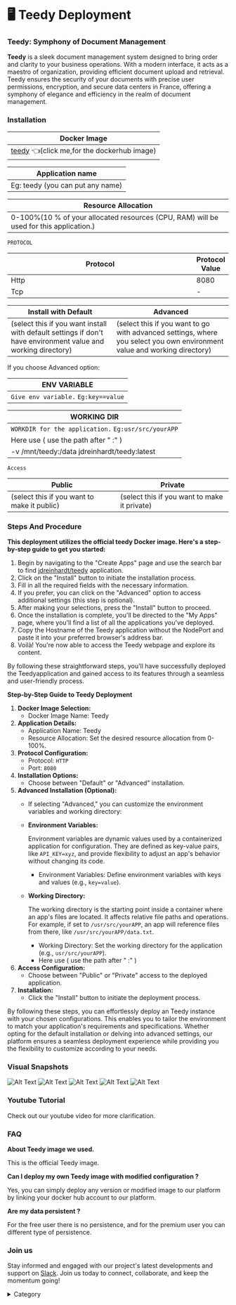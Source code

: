 

# 🖥 Teedy Deployment
### Teedy: Symphony of Document Management

**Teedy** is a sleek document management system designed to bring order and clarity to your business operations. With a modern interface, it acts as a maestro of organization, providing efficient document upload and retrieval. Teedy ensures the security of your documents with precise user permissions, encryption, and secure data centers in France, offering a symphony of elegance and efficiency in the realm of document management.

### Installation

| Docker Image                                                                                                                             |
| ---------------------------------------------------------------------------------------------------------------------------------------- |
| [teedy](https://hub.docker.com/r/jdreinhardt/teedy)   👈(click me,for the dockerhub image) |

| Application name                                                               |
| ------------------------------------------------------------------------------ |
| Eg: teedy (you can put any name) |

| Resource Allocation                                                                                                                                                     |
| ----------------------------------------------------------------------------------------------------------------------------------------------------------------------- |
| 0-100%(10 % of your allocated resources (CPU, RAM) will be used for this application.) |

`PROTOCOL`

<table><thead><tr><th width="417">Protocol</th><th>Protocol Value</th></tr></thead><tbody><tr><td>Http</td><td>8080</td></tr><tr><td>Tcp</td><td>-</td></tr></tbody></table>

| Install with Default                                                                                                                                        | Advanced                                                                                                                                                               |
| ----------------------------------------------------------------------------------------------------------------------------------------------------------- | ---------------------------------------------------------------------------------------------------------------------------------------------------------------------- |
| (select this if you want install with default settings if don't have environment value and working directory) | (select this if you want to go with advanced settings, where you select you own environment value and working directory) |

If you choose Advanced option:

| ENV VARIABLE                                                            |
| ----------------------------------------------------------------------- |
| ```Give env variable.``` ```Eg:key==value```  |

| WORKING DIR                                                                             |
| --------------------------------------------------------------------------------------- |
| ```WORKDIR for the application.``` ```Eg:usr/src/yourAPP```  |
| Here use ( use the path after   " :"  )                 |
| -v /mnt/teedy:/data          jdreinhardt/teedy:latest                                   |

`Access`

| Public                                      | Private                                      |
| ------------------------------------------- | -------------------------------------------- |
| (select this if you want to make it public) | (select this if you want to make it private) |

### Steps And Procedure

&#x20;**This deployment utilizes the official teedy Docker image. Here's a step-by-step guide to get you started:**

1. Begin by navigating to the "Create Apps" page and use the search bar to find [jdreinhardt/teedy](https://hub.docker.com/r/jdreinhardt/teedy)  application.
2. Click on the "Install" button to initiate the installation process.
3. Fill in all the required fields with the necessary information.
4. If you prefer, you can click on the "Advanced" option to access additional settings (this step is optional).
5. After making your selections, press the "Install" button to proceed.
6. Once the installation is complete, you'll be directed to the "My Apps" page, where you'll find a list of all the applications you've deployed.
7. Copy the Hostname of the  Teedy  application without the NodePort and paste it into your preferred browser's address bar.
8. Voilà! You're now able to access the   Teedy webpage and explore its content.

By following these straightforward steps, you'll have successfully deployed the  Teedyapplication and gained access to its features through a seamless and user-friendly process.





**Step-by-Step Guide to Teedy  Deployment**

1. **Docker Image Selection:**
   * Docker Image Name: Teedy
2. **Application Details:**
   * Application Name:  Teedy
   * Resource Allocation: Set the desired resource allocation from 0-100%.
3. **Protocol Configuration:**
   * Protocol: `HTTP`
   * Port: `8080`
4. **Installation Options:**
   * Choose between "Default" or "Advanced" installation.
5. **Advanced Installation (Optional):**
   * If selecting "Advanced," you can customize the environment variables and working directory:
   *   **Environment Variables:**

       Environment variables are dynamic values used by a containerized application for configuration. They are defined as key-value pairs, like `API_KEY=xyz`, and provide flexibility to adjust an app's behavior without changing its code.

       * Environment Variables: Define environment variables with keys and values (e.g., `key=value`).
   *   **Working Directory:**

       The working directory is the starting point inside a container where an app's files are located. It affects relative file paths and operations. For example, if set to `/usr/src/yourAPP`, an app will reference files from there, like `/usr/src/yourAPP/data.txt`.

       * Working Directory: Set the working directory for the application (e.g., `usr/src/yourAPP`).
       * Here use ( use the path after   " :"  )
6. **Access Configuration:**
   * Choose between "Public" or "Private" access to the deployed application.
7. **Installation:**
   * Click the "Install" button to initiate the deployment process.

By following these steps, you can effortlessly deploy an  Teedy instance with your chosen configurations. This enables you to tailor the environment to match your application's requirements and specifications. Whether opting for the default installation or delving into advanced settings, our platform ensures a seamless deployment experience while providing you the flexibility to customize according to your needs.

### Visual Snapshots

![Alt Text](/img/ddd2.jpg)
![Alt Text](/img/dfr5.jpg)
![Alt Text](/img/dd322.jpg)
![Alt Text](/img/dwr.jpg)
![Alt Text](/img/sw2.jpg)

### Youtube Tutorial&#x20;

Check out our youtube video for more clarification.



### FAQ

**About Teedy image we used.**

This is the official  Teedy image.

**Can I deploy my own Teedy image with modified configuration ?**

Yes, you can simply deploy any version or modified image to our platform by linking your docker hub account to our platform.

**Are my data persistent ?**

For the free user there is no persistence, and for the premium user you can different type of persistence.

### Join us

Stay informed and engaged with our project's latest developments and support on [Slack](https://app.slack.com/client/T04QS32JX6E/C04QKEWE146). Join us today to connect, collaborate, and keep the momentum going!&#x20;

<details>

<summary>Category</summary>

Kubernetes, cloud computing, DevOps, cloud services, hosting platform, container orchestration, cloud infrastructure, cloud deployment, cloud management, cloud technology, cloud solutions, Teedy&#x20;

</details>
